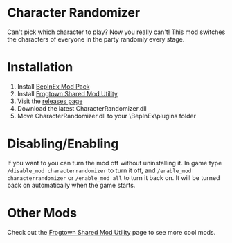 # Character Randomizer
Can't pick which character to play? Now you really can't! This mod switches the characters of everyone in the party randomly every stage. 

# Installation
1. Install [BepInEx Mod Pack](https://thunderstore.io/package/bbepis/BepInExPack/)
2. Install [Frogtown Shared Mod Utility](https://github.com/ToyDragon/ROR2ModShared)
3. Visit the [releases page](https://github.com/ToyDragon/ROR2ModCharacterRandomizer/releases)
4. Download the latest CharacterRandomizer.dll
5. Move CharacterRandomizer.dll to your \BepInEx\plugins folder

# Disabling/Enabling
If you want to you can turn the mod off without uninstalling it. In game type `/disable_mod characterrandomizer` to turn it off, and `/enable_mod characterrandomizer` or `/enable_mod all` to turn it back on. It will be turned back on automatically when the game starts.

# Other Mods
Check out the [Frogtown Shared Mod Utility](https://github.com/ToyDragon/ROR2ModShared) page to see more cool mods.
